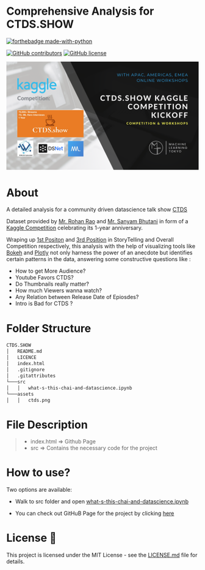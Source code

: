 # Comprehensive Analysis for CTDS.SHOW

<p align="center">

  [![forthebadge made-with-python](http://ForTheBadge.com/images/badges/made-with-python.svg)](https://www.python.org/)

  [![GitHub contributors](https://img.shields.io/github/contributors/rstak/CTDS.SHOW)](https://github.com/RsTaK/CTDS.SHOW/graphs/contributors/)
  [![GitHub license](https://img.shields.io/github/license/rstak/CTDS.SHOW)](https://github.com/RsTaK/CTDS.SHOW/blob/master/LICENSE)
</p>  

![CTDS](https://github.com/RsTaK/CTDS.SHOW/blob/master/assets/ctds.png)


# About

A detailed analysis for a community driven datascience talk show [CTDS](http://ctds.show/)

Dataset provided by [Mr. Rohan Rao](https://www.kaggle.com/rohanrao) and [Mr. Sanyam Bhutani](https://www.kaggle.com/init27) in form of a [Kaggle Competition](https://www.kaggle.com/rohanrao/chai-time-data-science) celebrating its 1-year anniversary.

Wraping up [1st Positon]() and [3rd Position]() in StoryTelling and Overall Competition respectively,
this analysis with the help of visualizing tools like [Bokeh](https://bokeh.org/) and [Plotly](https://plotly.com/) not only harness the power of an anecdote but identifies certain patterns in the data, answering some constructive questions like :
* How to get More Audience?
* Youtube Favors CTDS?
* Do Thumbnails really matter?
* How much Viewers wanna watch?
* Any Relation between Release Date of Epiosdes?
* Intro is Bad for CTDS ?

# Folder Structure
```
CTDS.SHOW
│   README.md
│   LICENCE    
│   index.html
│   .gitignore
│   .gitattributes
└───src
│   │   what-s-this-chai-and-datascience.ipynb
└───assets
│   │   ctds.png
```
# File Description
> * index.html => Github Page
> * src => Contains the necessary code for the project

# How to use? 

Two options are available: 

* Walk to src folder and open [what-s-this-chai-and-datascience.ipynb](https://github.com/RsTaK/CTDS.SHOW/blob/master/src/what-s-this-chai-and-datascience.ipynb)

* You can check out GitHuB Page for the project by clicking [here](https://rstak.github.io/CTDS.SHOW/)

# License 📄
This project is licensed under the MIT License - see the [LICENSE.md](https://github.com/RsTaK/CTDS.SHOW/blob/master/LICENSE) file for details.